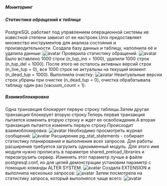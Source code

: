 ##### Мониторинг
##### Статистика обращений к таблице
PostgreSQL работает под управлением операционной системы ив известной степени зависит от ее настроек.Unix предоставляет множество инструментов для анализа состояния и производительности.
Создала базу данных и таблицу, наполнила её и удалила данные:
![avatar](https://sun9-1.userapi.com/impg/PyUe28E5bDbNwxgNFQawhKhMYNbT7xzJq9GQFA/awYgzUOXLks.jpg?size=528x184&quality=96&sign=de778fb097964442540d834d817458b5&type=album)
Проверила статистику обращений.
![avatar](https://sun9-45.userapi.com/impg/E6rQc-Fd-Zo8FX1TLfMPG35jMZs_cV4FadwJ0g/xHNggvOWgIc.jpg?size=617x379&quality=96&sign=ddcc4d1aac3572805c46be57d2480017&type=album)
Было вставлено 1000 строк (n_tup_ins = 1000), удалили 1000 строк (n_tup_del = 1000).
После этого не осталось активных версий строк (n_live_tup = 0), все 1000 строк не актуальны на текущий момент (n_dead_tup = 1000).
Выполнила очистку:
![avatar](https://sun9-47.userapi.com/impg/VQp-a83PgTeHB5fYDuazpnUnyNVjmGyNcdwsZA/Z7-P1fbw1Tc.jpg?size=614x395&quality=96&sign=80c4ce743109c7340817a706b8a372cf&type=album)
Неактуальные версии строк убраны при очистке (n_dead_tup = 0), очистка обрабатывала таблицу один раз (vacuum_count = 1).
##### Взаимоблокировка
Одна транзакция блокирует первую строку таблицы.Затем другая транзакция блокирует вторую строку.Теперь первая транзакция пытается изменить вторую строку и ждет ее освобождения.А вторая транзакция пытается изменить первую строку.Происходит взаимоблокировка:
![avatar](https://sun9-76.userapi.com/impg/1M-wpXJURv1ZXtslhSHQWYyKJgIQEi6GttUujQ/xtCRfBVax5Q.jpg?size=550x187&quality=96&sign=69969fdefeb8b340c96760ddbc1800c1&type=album)
Необходимо просмотреть журнал сообщений:
![avatar](https://sun9-79.userapi.com/impg/mVsbX8sxe3ivVkL32uKBmhABYDT1C68NrETMFw/ZggU8Zj-KUg.jpg?size=786x199&quality=96&sign=4a923d401add82e88aa37734c5026ca5&type=album)
Расширение pg_stat_statements - собирает статистику планирования и выполнения всех запросов. Для работы расширения требуется загрузить одноименный модуль. Для этого имя модуля нужно прописать в параметре shared_preload_libraries и перезагрузить сервер. Изменять этот параметр лучше в файле postgresql.conf, но для целей демонстрации установим параметр с помощью команды ALTER SYSTEM.
![avatar](https://sun2-11.userapi.com/impg/p-rIkJY-m5bC9EQNZpwWYmBP-eSEMKxTtV79Xw/QJvuUm4ll_U.jpg?size=621x206&quality=96&sign=e1705d17539bea7001045fb17e9bd220&type=album)
Создала EXTENSION и выполнила несколько запросов:
![avatar](https://sun9-65.userapi.com/impg/d8HdIX94upiRa5c6LUW_YBt2TrRuAS_gyem4cA/N6NngGOI5Cs.jpg?size=409x225&quality=96&sign=d888ae2a1518c1b8edb21808a7059cdc&type=album)
Затем посмотрела на статистику запроса, который выполнялся чаще всего:
![avatar](https://sun9-30.userapi.com/impg/pcYaTubbQziiSnEc77hvk72KOlwYtfoUoY_mWA/0LaAlDY4VI8.jpg?size=537x382&quality=96&sign=94e90e5f9dd32f15c4e3514037e09269&type=album)



